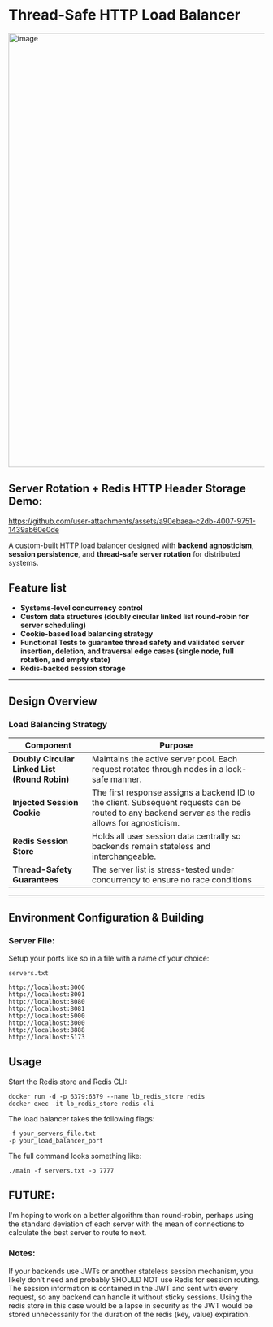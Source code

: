 # Thread-Safe HTTP Load Balancer

<img width="2365" height="855" alt="image" src="https://github.com/user-attachments/assets/732589d2-ca7c-4256-9206-71b3189a3eca" />

## Server Rotation + Redis HTTP Header Storage Demo:

https://github.com/user-attachments/assets/a90ebaea-c2db-4007-9751-1439ab60e0de


A custom-built HTTP load balancer designed with **backend agnosticism**, **session persistence**, and **thread-safe server rotation** for distributed systems.


## Feature list

- **Systems-level concurrency control**
- **Custom data structures (doubly circular linked list round-robin for server scheduling)**
- **Cookie-based load balancing strategy**
- **Functional Tests to guarantee thread safety and validated server insertion, deletion, and traversal edge cases (single node, full rotation, and empty state)**
- **Redis-backed session storage**

---

## Design Overview

### Load Balancing Strategy

| Component | Purpose |
|-----------|---------|
| **Doubly Circular Linked List (Round Robin)** | Maintains the active server pool. Each request rotates through nodes in a lock-safe manner. |
| **Injected Session Cookie** | The first response assigns a backend ID to the client. Subsequent requests can be routed to any backend server as the redis allows for agnosticism. |
| **Redis Session Store** | Holds all user session data centrally so backends remain stateless and interchangeable. |
| **Thread-Safety Guarantees** | The server list is stress-tested under concurrency to ensure no race conditions  |

---

## Environment Configuration & Building

### Server File:

Setup your ports like so in a file with a name of your choice:

 `servers.txt`

```
http://localhost:8000
http://localhost:8001
http://localhost:8080
http://localhost:8081
http://localhost:5000
http://localhost:3000
http://localhost:8888
http://localhost:5173
```

## Usage


Start the Redis store and Redis CLI:

```
docker run -d -p 6379:6379 --name lb_redis_store redis
docker exec -it lb_redis_store redis-cli
```

The load balancer takes the following flags:

```
-f your_servers_file.txt
-p your_load_balancer_port
```

The full command looks something like:

```
./main -f servers.txt -p 7777
```

## FUTURE:

I'm hoping to work on a better algorithm than round-robin, perhaps using the standard deviation of each server with the mean of connections to calculate the best server to route to next.

### Notes:

If your backends use JWTs or another stateless session mechanism, you likely don’t need and probably SHOULD NOT use Redis for session routing. The session information is contained in the JWT and sent with every request, so any backend can handle it without sticky sessions. Using the redis store in this case would be a lapse in security as the JWT would be stored unnecessarily for the duration of the redis (key, value) expiration.
